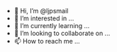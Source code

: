- 👋 Hi, I’m @ljpsmail
- 👀 I’m interested in ...
- 🌱 I’m currently learning ...
- 💞️ I’m looking to collaborate on ...
- 📫 How to reach me ...

<!---
ljpsmail/ljpsmail is a ✨ special ✨ repository because its `README.md` (this file) appears on your GitHub profile.
You can click the Preview link to take a look at your changes.
--->
